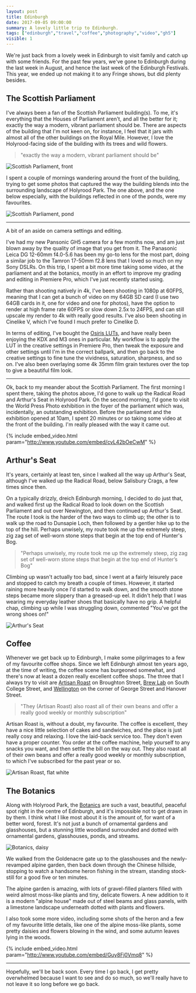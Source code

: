 ```yaml
---
layout: post
title: Edinburgh
date: 2017-09-05 09:00:00
summary: A lovely little trip to Edinburgh.
tags: ["edinburgh","travel","coffee","photography","video","gh5"]
visible: 1
---
```


We're just back from a lovely week in Edinburgh to visit family and catch up
with some friends. For the past few years, we've gone to Edinburgh during the
last week in August, and hence the last week of the Edinburgh Festivals. This
year, we ended up not making it to any Fringe shows, but did plenty besides.

## The Scottish Parliament

I've always been a fan of the Scottish Parliament building(s). To me, it's
everything that the Houses of Parliament aren't, and all the better for it;
exactly the way a modern, vibrant parliament should be. There are aspects of the
building that I'm not keen on, for instance, I feel that it jars with almost
all of the other buildings on the Royal Mile. However, I love the
Holyrood-facing side of the building with its trees and wild flowers.

> "exactly the way a modern, vibrant parliament should be"

![Scottish Parliament, front](/assets/scottish-parliament-1.jpg)

I spent a couple of mornings wandering around the front of the building, trying
to get some photos that captured the way the building blends into the
surrounding landscape of Holyrood Park. The one above, and the one below
especially, with the buildings reflected in one of the ponds, were my
favourites.

![Scottish Parliament, pond](/assets/scottish-parliament-2.jpg)

------------------------

A bit of an aside on camera settings and editing.

I've had my new Pansonic GH5 camera for a few months now, and am just blown away
by the quality of image that you get from it. The Panasonic Leica DG 12-60mm
f4.0-5.6 has been my go-to lens for the most part, doing a similar job to the
Tamron 17-50mm f2.8 lens that I loved so much on my Sony DSLRs. On this trip, I
spent a bit more time taking some video, at the parliament and at the botanics,
mostly in an effort to improve my grading and editing in Premiere Pro, which
I've just recently started using.

Rather than shooting natively in 4k, I've been shooting in 1080p at 60FPS,
meaning that I can get a bunch of video on my 64GB SD card (I use two 64GB cards in it, one for video and one for photos), have the option to
render at high frame rate 60FPS or slow down 2.5x to 24FPS, and can still
upscale my render to 4k with really good results. I've also been shooting in
Cinelike V, which I've found I much prefer to Cinelike D.

In terms of editing, I've bought the [Osiris LUTs](https://www.colorgradingcentral.com/osiris/),
and have really been enjoying the KDX and M3 ones in particular. My workflow is
to apply the LUT in the creative settings in Premiere Pro, then tweak the
exposure and other settings until I'm in the correct ballpark, and then go back
to the creative settings to fine tune the vividness, saturation, sharpness, and
so on. I've also been overlaying some 4k 35mm film grain textures over the top
to give a beautiful film look.

------------------------

Ok, back to my meander about the Scottish Parliament. The first morning I spent
there, taking the photos above, I'd gone to walk up the Radical Road and
Arthur's Seat in Holyrood Park. On the second morning, I'd gone to visit the
World Press Photo exhibition in the foyer of the parliament which was,
incidentally, an outstanding exhibition. Before the parliament and the
exhibition opened at 10am, I spent 20 minutes or so taking some video at the
front of the building. I'm really pleased with the way it came out.

{% include embed_video.html param="http://www.youtube.com/embed/cvL42bOeCwM" %}

## Arthur's Seat

It's years, certainly at least ten, since I walked all the way up Arthur's Seat,
although I've walked up the Radical Road, below Salisbury Crags, a few times
since then.

On a typically drizzly, dreich Edinburgh morning, I decided to do just that, and
walked first up the Radical Road to look down on the Scottish Parliament and out
over Newington, and then continued up Arthur's Seat. The route I took is the
harder of the two ways to climb up; the other is to walk up the road to
Dunsapie Loch, then followed by a gentler hike up to the top of the hill.
Perhaps unwisely, my route took me up the extremely steep, zig zag set of
well-worn stone steps that begin at the top end of Hunter's Bog.

> "Perhaps unwisely, my route took me up the extremely steep, zig zag set of well-worn stone steps that begin at the top end of Hunter’s Bog"

Climbing up wasn't actually too bad, since I went at a fairly leisurely pace and
stopped to catch my breath a couple of times. However, it started raining more
heavily once I'd started to walk down, and the smooth stone steps became more
slippery than a greased-up eel. It didn't help that I was wearing my everyday
leather shoes that basically have no grip. A helpful chap, climbing up while I
was struggling down, commented "You've got the wrong shoes on!"

![Arthur's Seat](/assets/arthurs-seat.jpg)

## Coffee

Whenever we get back up to Edinburgh, I make some pilgrimages to a few of my
favourite coffee shops. Since we left Edinburgh almost ten years ago, at the
time of writing, the coffee scene has burgeoned somewhat, and there's now at
least a dozen really excellent coffee shops. The three that I always try to
visit are [Artisan Roast](https://www.artisanroast.co.uk/) on Broughton Street,
[Brew Lab](http://www.brewlabcoffee.co.uk/) on South College Street, and
[Wellington](https://www.tripadvisor.co.uk/Restaurant_Review-g186525-d2168219-Reviews-Wellington_Coffee-Edinburgh_Scotland.html) on the corner of George Street
and Hanover Street.

> "They (Artisan Roast) also roast all of their own beans and offer a really good weekly or monthly subscription"

Artisan Roast is, without a doubt, my favourite. The coffee is excellent, they
have a nice little selection of cakes and sandwiches, and the place is just
really cosy and relaxing. I love the laid-back service too. They don't even
have a proper counter. You order at the coffee machine, help yourself to any
snacks you want, and then settle the bill on the way out. They also roast all of their own beans and offer a really good weekly or monthly subscription, to
which I've subscribed for the past year or so.

![Artisan Roast, flat white](/assets/artisan-roast.jpg)

## The Botanics

Along with Holyrood Park, the [Botanics](http://www.rbge.org.uk/) are such a
vast, beautiful, peaceful spot right in the centre of Edinburgh, and it's
impossible not to get drawn in by them. I think what I like most about it is
the amount of, for want of a better word, forest. It's not just a bunch of
ornamental gardens and glasshouses, but a stunning little woodland surrounded
and dotted with ornamental gardens, glasshouses, ponds, and streams.

![Botanics, daisy](/assets/botanics.jpg)

We walked from the Goldenacre gate up to the glasshouses and the newly-revamped
alpine garden, then back down through the Chinese hillside, stopping to watch a
handsome heron fishing in the stream, standing stock-still for a good five or
ten minutes.

The alpine garden is amazing, with lots of gravel-filled planters
filled with weird almost moss-like plants and tiny, delicate flowers. A new
addition to it is a modern "alpine house" made out of steel beams and glass
panels, with a limestone landscape underneath dotted with plants and flowers.

I also took some more video, including some shots of the heron and a few of my
favourite little details, like one of the alpine moss-like plants, some
pretty daisies and flowers blowing in the wind, and some autumn leaves lying in
the woods.

{% include embed_video.html param="http://www.youtube.com/embed/Guy8Fj0Vmq8" %}

------------------------

Hopefully, we'll be back soon. Every time I go back, I get pretty overwhelmed
because I want to see and do so much, so we'll really have to not leave it so
long before we go back.
